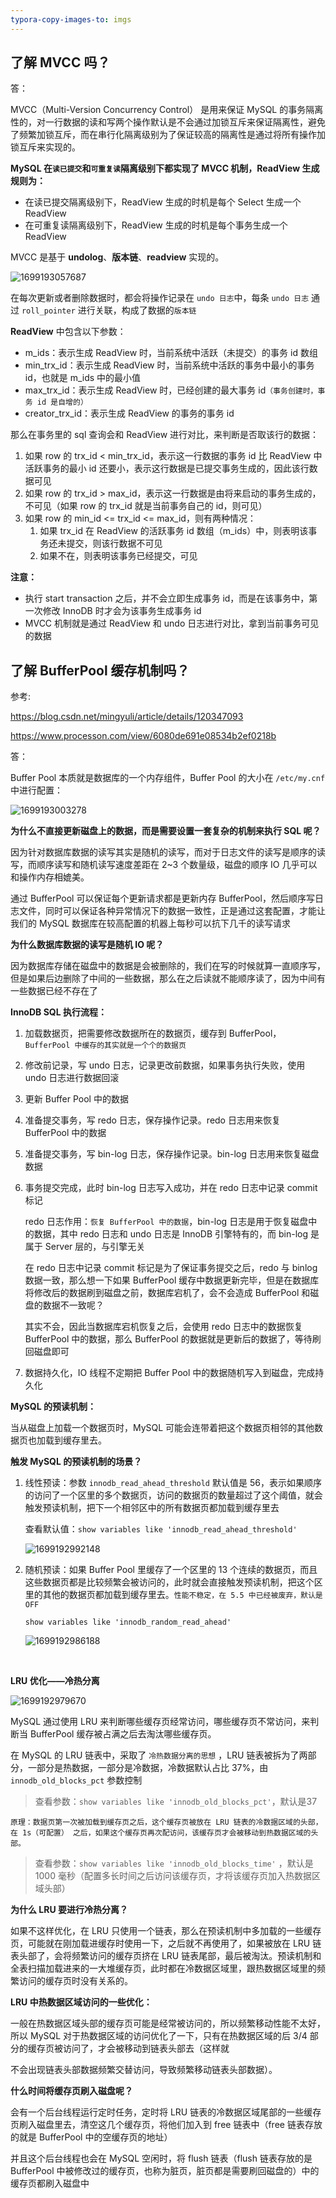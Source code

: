 ```yaml
---
typora-copy-images-to: imgs
---
```




## 了解 MVCC 吗？

答：

MVCC（Multi-Version Concurrency Control） 是用来保证 MySQL 的事务隔离性的，对一行数据的读和写两个操作默认是不会通过加锁互斥来保证隔离性，避免了频繁加锁互斥，而在串行化隔离级别为了保证较高的隔离性是通过将所有操作加锁互斥来实现的。



**MySQL 在`读已提交`和`可重复读`隔离级别下都实现了 MVCC 机制，ReadView 生成规则为：**

- 在读已提交隔离级别下，ReadView 生成的时机是每个 Select 生成一个 ReadView
- 在可重复读隔离级别下，ReadView 生成的时机是每个事务生成一个 ReadView

MVCC 是基于 **undolog**、**版本链**、**readview** 实现的。

![1699193057687](imgs/1699193057687.png)

在每次更新或者删除数据时，都会将操作记录在 `undo 日志`中，每条 `undo 日志` 通过 `roll_pointer` 进行关联，构成了数据的`版本链`



**ReadView** 中包含以下参数：

- m_ids：表示生成 ReadView 时，当前系统中活跃（未提交）的事务 id 数组
- min_trx_id：表示生成 ReadView 时，当前系统中活跃的事务中最小的事务 id，也就是 m_ids 中的最小值
- max_trx_id：表示生成 ReadView 时，已经创建的最大事务 id`（事务创建时，事务 id 是自增的）`
- creator_trx_id：表示生成 ReadView 的事务的事务 id

那么在事务里的 sql 查询会和 ReadView 进行对比，来判断是否取该行的数据：

1. 如果 row 的 trx_id < min_trx_id，表示这一行数据的事务 id 比 ReadView 中活跃事务的最小 id 还要小，表示这行数据是已提交事务生成的，因此该行数据可见
2. 如果 row 的 trx_id > max_id，表示这一行数据是由将来启动的事务生成的，不可见（如果 row 的 trx_id 就是当前事务自己的 id，则可见）
3. 如果 row 的 min_id <= trx_id <= max_id，则有两种情况：
   1. 如果 trx_id 在 ReadView 的活跃事务 id 数组（m_ids）中，则表明该事务还未提交，则该行数据不可见
   2. 如果不在，则表明该事务已经提交，可见

**注意：**

- 执行 start transaction 之后，并不会立即生成事务 id，而是在该事务中，第一次修改 InnoDB 时才会为该事务生成事务 id
- MVCC 机制就是通过 ReadView 和 undo 日志进行对比，拿到当前事务可见的数据



## 了解 BufferPool 缓存机制吗？

参考:

https://blog.csdn.net/mingyuli/article/details/120347093

https://www.processon.com/view/6080de691e08534b2ef0218b

答：

Buffer Pool 本质就是数据库的一个内存组件，Buffer Pool 的大小在 `/etc/my.cnf` 中进行配置：

![1699193003278](imgs/1699193003278.png)



**为什么不直接更新磁盘上的数据，而是需要设置一套复杂的机制来执行 SQL 呢？**

因为针对数据库数据的读写其实是随机的读写，而对于日志文件的读写是顺序的读写，而顺序读写和随机读写速度差距在 2~3 个数量级，磁盘的顺序 IO 几乎可以和操作内存相媲美。

通过 BufferPool 可以保证每个更新请求都是更新内存 BufferPool，然后顺序写日志文件，同时可以保证各种异常情况下的数据一致性，正是通过这套配置，才能让我们的 MySQL 数据库在较高配置的机器上每秒可以抗下几千的读写请求



**为什么数据库数据的读写是随机 IO 呢？**

因为数据库存储在磁盘中的数据是会被删除的，我们在写的时候就算一直顺序写，但是如果后边删除了中间的一些数据，那么在之后读就不能顺序读了，因为中间有一些数据已经不存在了



**InnoDB SQL 执行流程：**

1. 加载数据页，把需要修改数据所在的数据页，缓存到 BufferPool，`BufferPool 中缓存的其实就是一个个的数据页`

2. 修改前记录，写 undo 日志，记录更改前数据，如果事务执行失败，使用 undo 日志进行数据回滚

3. 更新 Buffer Pool 中的数据

4. 准备提交事务，写  redo 日志，保存操作记录。redo 日志用来恢复 BufferPool 中的数据

5. 准备提交事务，写 bin-log 日志，保存操作记录。bin-log 日志用来恢复磁盘数据

6. 事务提交完成，此时 bin-log 日志写入成功，并在 redo 日志中记录 commit 标记

   redo 日志作用：`恢复 BufferPool 中的数据`，bin-log 日志是用于恢复磁盘中的数据，其中 redo 日志和 undo 日志是 InnoDB 引擎特有的，而 bin-log 是属于 Server 层的，与引擎无关

   在 redo 日志中记录 commit 标记是为了保证事务提交之后，redo 与 binlog 数据一致，那么想一下如果 BufferPool 缓存中数据更新完毕，但是在数据库将修改后的数据刷到磁盘之前，数据库宕机了，会不会造成 BufferPool 和磁盘的数据不一致呢？

   其实不会，因此当数据库宕机恢复之后，会使用 redo 日志中的数据恢复 BufferPool 中的数据，那么 BufferPool 的数据就是更新后的数据了，等待刷回磁盘即可

7. 数据持久化，IO 线程不定期把 Buffer Pool 中的数据随机写入到磁盘，完成持久化



**MySQL 的预读机制：**

当从磁盘上加载一个数据页时，MySQL 可能会连带着把这个数据页相邻的其他数据页也加载到缓存里去。



**触发 MySQL 的预读机制的场景？**

1. 线性预读：参数 `innodb_read_ahead_threshold` 默认值是 56，表示如果顺序的访问了一个区里的多个数据页，访问的数据页的数量超过了这个阈值，就会触发预读机制，把下一个相邻区中的所有数据页都加载到缓存里去

   查看默认值：`show variables like 'innodb_read_ahead_threshold'`

   ![1699192992148](imgs/1699192992148.png)

2. 随机预读：如果 Buffer Pool 里缓存了一个区里的 13 个连续的数据页，而且这些数据页都是比较频繁会被访问的，此时就会直接触发预读机制，把这个区里的其他的数据页都加载到缓存里去。`性能不稳定，在 5.5 中已经被废弃，默认是 OFF`

   `show variables like 'innodb_random_read_ahead'`

   ![1699192986188](imgs/1699192986188.png)

   ​

**LRU 优化——冷热分离**

![1699192979670](imgs/1699192979670.png)

MySQL 通过使用 LRU 来判断哪些缓存页经常访问，哪些缓存页不常访问，来判断当 BufferPool 缓存被占满之后去淘汰哪些缓存页。

在 MySQL 的 LRU 链表中，采取了 `冷热数据分离的思想` ，LRU 链表被拆为了两部分，一部分是热数据，一部分是冷数据，冷数据默认占比 37%，由 `innodb_old_blocks_pct` 参数控制

> 查看参数：`show variables like 'innodb_old_blocks_pct'`，默认是37





`原理：数据页第一次被加载到缓存页之后，这个缓存页被放在 LRU 链表的冷数据区域的头部，在 1s（可配置） 之后，如果这个缓存页再次配访问，该缓存页才会被移动到热数据区域的头部。`

> 查看参数：`show variables like 'innodb_old_blocks_time'` ，默认是 1000 毫秒（配置多长时间之后访问该缓存页，才将该缓存页加入热数据区域头部）



**为什么 LRU 要进行冷热分离？**

如果不这样优化，在 LRU 只使用一个链表，那么在预读机制中多加载的一些缓存页，可能就在刚加载进缓存时使用一下，之后就不再使用了，如果被放在 LRU 链表头部了，会将频繁访问的缓存页挤在 LRU 链表尾部，最后被淘汰。预读机制和全表扫描加载进来的一大堆缓存页，此时都在冷数据区域里，跟热数据区域里的频繁访问的缓存页时没有关系的。



**LRU 中热数据区域访问的一些优化：**

一般在热数据区域头部的缓存页可能是经常被访问的，所以频繁移动性能不太好，所以 MySQL 对于热数据区域的访问优化了一下，只有在热数据区域的后 3/4 部分的缓存页被访问了，才会被移动到链表头部去（这样就

不会出现链表头部数据频繁交替访问，导致频繁移动链表头部数据）。





**什么时间将缓存页刷入磁盘呢？**

会有一个后台线程运行定时任务，定时将 LRU 链表的冷数据区域尾部的一些缓存页刷入磁盘里去，清空这几个缓存页，将他们加入到 free 链表中（free 链表存放的就是 BufferPool 中的空缓存页的地址）

并且这个后台线程也会在 MySQL 空闲时，将 flush 链表（flush 链表存放的是 BufferPool 中被修改过的缓存页，也称为脏页，脏页都是需要刷回磁盘的）中的缓存页都刷入磁盘中

